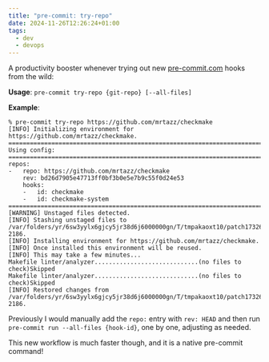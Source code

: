 ```yaml
---
title: "pre-commit: try-repo"
date: 2024-11-26T12:26:24+01:00
tags:
  - dev
  - devops
---
```


A productivity booster whenever trying out new
[pre-commit.com](https://pre-commit.com/) hooks from the wild:

<!--more-->

**Usage**: `pre-commit try-repo {git-repo} [--all-files]`

**Example**:

```console
% pre-commit try-repo https://github.com/mrtazz/checkmake
[INFO] Initializing environment for https://github.com/mrtazz/checkmake.
===============================================================================
Using config:
===============================================================================
repos:
-   repo: https://github.com/mrtazz/checkmake
    rev: bd26d7905e47713ff0bf3b0e5e7b9c55f0d24e53
    hooks:
    -   id: checkmake
    -   id: checkmake-system
===============================================================================
[WARNING] Unstaged files detected.
[INFO] Stashing unstaged files to /var/folders/yr/6sw3yylx6gjcy5jr38d6j6000000gn/T/tmpakaoxt10/patch1732620344-2186.
[INFO] Installing environment for https://github.com/mrtazz/checkmake.
[INFO] Once installed this environment will be reused.
[INFO] This may take a few minutes...
Makefile linter/analyzer.............................(no files to check)Skipped
Makefile linter/analyzer.............................(no files to check)Skipped
[INFO] Restored changes from /var/folders/yr/6sw3yylx6gjcy5jr38d6j6000000gn/T/tmpakaoxt10/patch1732620344-2186.
```

Previously I would manually add the `repo:` entry with `rev: HEAD` and then run
`pre-commit run --all-files {hook-id}`, one by one, adjusting as needed.

This new workflow is much faster though, and it is a native pre-commit command!
